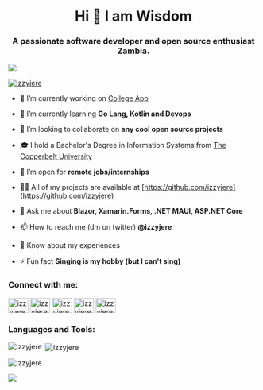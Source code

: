  <h1 align="center">Hi  👋 I am Wisdom</h1> 
 <h3 align="center">A passionate software developer and open source enthusiast Zambia.</h3> 
  
 <p align="left"> <a href="https://github.com/izzyjere"><img src="https://github-profile-trophy.vercel.app/?username=izzyjere&theme=onedark" /></a> </p> 
  
 <p align="left"> <a href="https://twitter.com/izzyjere" target="blank"><img src="https://img.shields.io/twitter/follow/izzyjere?logo=twitter&style=for-the-badge" alt="izzyjere" /></a> </p> 
  
 - 🔭 I’m currently working on [College App](https://collegeapp.net) 
  
 - 🌱 I’m currently learning **Go Lang, Kotlin and Devops** 
  
 - 👯 I’m looking to collaborate on **any cool open source projects** 
 
 - 🎓 I hold a Bachelor's Degree in Information Systems from <a href='https://cbu.ac.zm' target='blank'>The Copperbelt University</a>
 
 - 🤝 I’m open for **remote jobs/internships** 
  
 - 👨‍💻 All of my projects are available at [https://github.com/izzyjere](https://github.com/izzyjere) 
 
  
 - 💬 Ask me about **Blazor, Xamarin.Forms, .NET MAUI, ASP.NET Core** 
  
 - 📫 How to reach me (dm on twitter) **@izzyjere** 
  
 - 📄 Know about my experiences 
  
 - ⚡ Fun fact **Singing is my hobby (but I can't sing)** 
  
 <h3 align="left">Connect with me:</h3> 
 <p align="left"> 
 <a href="https://twitter.com/izzjere" target="blank"><img align="center" src="https://raw.githubusercontent.com/rahuldkjain/github-profile-readme-generator/master/src/images/icons/Social/twitter.svg" alt="izzyjere" height="30" width="40" /></a> 
 <a href="https://www.linkedin.com/in/wisdomjere" target="blank"><img align="center" src="https://raw.githubusercontent.com/rahuldkjain/github-profile-readme-generator/master/src/images/icons/Social/linked-in-alt.svg" alt="izzyjere" height="30" width="40" /></a> 
 <a href="https://fb.com/izzyjere" target="blank"><img align="center" src="https://raw.githubusercontent.com/rahuldkjain/github-profile-readme-generator/master/src/images/icons/Social/facebook.svg" alt="izzyjere" height="30" width="40" /></a> 
 <a href="https://instagram.com/izzyjere" target="blank"><img align="center" src="https://raw.githubusercontent.com/rahuldkjain/github-profile-readme-generator/master/src/images/icons/Social/instagram.svg" alt="izzyjere" height="30" width="40" /></a> 
 <a href="https://codelabs.hashnode.dev" target="blank"><img align="center" src="https://raw.githubusercontent.com/rahuldkjain/github-profile-readme-generator/master/src/images/icons/Social/hashnode.svg" alt="izzyjere" height="30" width="40" /></a> 
 </p>   
 <h3 align="left">Languages and Tools:</h3>
 <p><img align="left" src="https://github-readme-stats.vercel.app/api/top-langs?username=izzyjere&show_icons=true&locale=en&layout=compact" alt="izzyjere" /></p>  
 <p>&nbsp;<img align="center" src="https://github-readme-stats.vercel.app/api?username=izzyjere&show_icons=true&locale=en" alt="izzyjere" /></p>   
 <p><img align="center" src="https://github-readme-streak-stats.herokuapp.com/?user=izzyjere&" alt="izzyjere" /></p> 
 <p><img src="https://activity-graph.herokuapp.com/graph/?username=izzyjere&bg_color=0c1117&color=00883d&line=0a261f&area_color=0a261f&point=065831&area=true&hide_border=true&hide_title=false&custom_title=Contribution+Graph"/></p>
